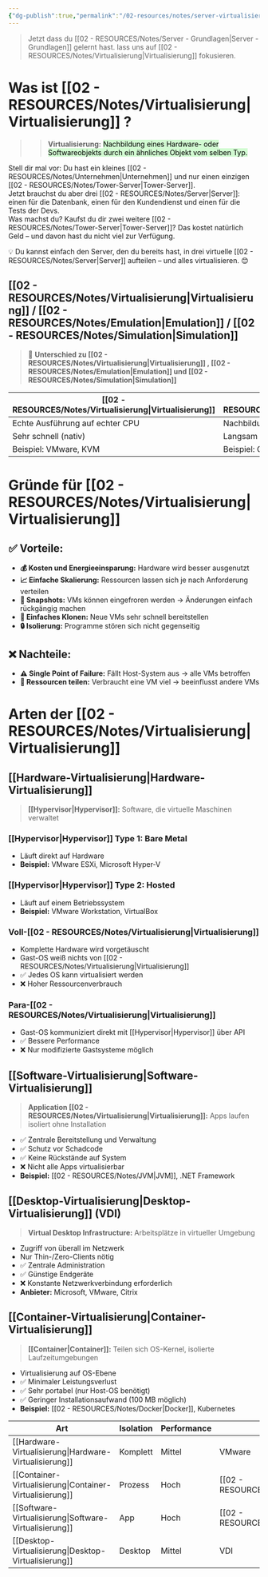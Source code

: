 ```yaml
---
{"dg-publish":true,"permalink":"/02-resources/notes/server-virtualisierung/","tags":["informatik/virtualisierung","GFN/LF10/FISI"],"noteIcon":"","updated":"2025-09-05T11:57:58.000+02:00"}
---
```


>Jetzt dass du [[02 - RESOURCES/Notes/Server - Grundlagen\|Server - Grundlagen]] gelernt hast. lass uns auf [[02 - RESOURCES/Notes/Virtualisierung\|Virtualisierung]] fokusieren.

# Was ist [[02 - RESOURCES/Notes/Virtualisierung\|Virtualisierung]] ?

> > **Virtualisierung:** <mark style="background: #BBFABBA6;">Nachbildung eines Hardware- oder Softwareobjekts durch ein ähnliches Objekt vom selben Typ.</mark>

Stell dir mal vor: Du hast ein kleines [[02 - RESOURCES/Notes/Unternehmen\|Unternehmen]] und nur einen einzigen [[02 - RESOURCES/Notes/Tower-Server\|Tower-Server]].  
Jetzt brauchst du aber drei [[02 - RESOURCES/Notes/Server\|Server]]: einen für die Datenbank, einen für den Kundendienst und einen für die Tests der Devs.  
Was machst du? Kaufst du dir zwei weitere [[02 - RESOURCES/Notes/Tower-Server\|Tower-Server]]? Das kostet natürlich Geld – und davon hast du nicht viel zur Verfügung.

💡 Du kannst einfach den Server, den du bereits hast, in drei virtuelle [[02 - RESOURCES/Notes/Server\|Server]] aufteilen – und alles virtualisieren. 😊

## [[02 - RESOURCES/Notes/Virtualisierung\|Virtualisierung]] / [[02 - RESOURCES/Notes/Emulation\|Emulation]] / [[02 - RESOURCES/Notes/Simulation\|Simulation]]

> 🔄 **Unterschied zu [[02 - RESOURCES/Notes/Virtualisierung\|Virtualisierung]] ,  [[02 - RESOURCES/Notes/Emulation\|Emulation]] und [[02 - RESOURCES/Notes/Simulation\|Simulation]]**

| [[02 - RESOURCES/Notes/Virtualisierung\|Virtualisierung]]             | [[02 - RESOURCES/Notes/Emulation\|Emulation]]                | [[02 - RESOURCES/Notes/Simulation\|Simulation]]                      |
| ------------------------------- | ---------------------------- | ----------------------------------- |
| Echte Ausführung auf echter CPU | Nachbildung fremder Hardware | Nachbildung des **Verhaltens**      |
| Sehr schnell (nativ)            | Langsam (wegen Übersetzung)  | Geschwindigkeit variabel            |
| Beispiel: VMware, KVM           | Beispiel: QEMU, Yuzu         | Beispiel: GNS3, Flugsimulator, NS-3 |

# Gründe für [[02 - RESOURCES/Notes/Virtualisierung\|Virtualisierung]]

## ✅ Vorteile:

- **💰 Kosten und Energieeinsparung:** Hardware wird besser ausgenutzt
- **📈 Einfache Skalierung:** Ressourcen lassen sich je nach Anforderung verteilen
- **📸 Snapshots:** VMs können eingefroren werden → Änderungen einfach rückgängig machen
- **🔄 Einfaches Klonen:** Neue VMs sehr schnell bereitstellen
- **🔒 Isolierung:** Programme stören sich nicht gegenseitig

## ❌ Nachteile:

- **⚠️ Single Point of Failure:** Fällt Host-System aus → alle VMs betroffen
- **🔄 Ressourcen teilen:** Verbraucht eine VM viel → beeinflusst andere VMs

# Arten der [[02 - RESOURCES/Notes/Virtualisierung\|Virtualisierung]]

## [[Hardware-Virtualisierung\|Hardware-Virtualisierung]]

> **[[Hypervisor\|Hypervisor]]:** Software, die virtuelle Maschinen verwaltet

### [[Hypervisor\|Hypervisor]] Type 1: Bare Metal

- Läuft direkt auf Hardware
- **Beispiel:** VMware ESXi, Microsoft Hyper-V

### [[Hypervisor\|Hypervisor]] Type 2: Hosted

- Läuft auf einem Betriebssystem
- **Beispiel:** VMware Workstation, VirtualBox

### Voll-[[02 - RESOURCES/Notes/Virtualisierung\|Virtualisierung]]

- Komplette Hardware wird vorgetäuscht
- Gast-OS weiß nichts von [[02 - RESOURCES/Notes/Virtualisierung\|Virtualisierung]]
- ✅ Jedes OS kann virtualisiert werden
- ❌ Hoher Ressourcenverbrauch

### Para-[[02 - RESOURCES/Notes/Virtualisierung\|Virtualisierung]]

- Gast-OS kommuniziert direkt mit [[Hypervisor\|Hypervisor]] über API
- ✅ Bessere Performance
- ❌ Nur modifizierte Gastsysteme möglich

## [[Software-Virtualisierung\|Software-Virtualisierung]]

> **Application [[02 - RESOURCES/Notes/Virtualisierung\|Virtualisierung]]:** Apps laufen isoliert ohne Installation

- ✅ Zentrale Bereitstellung und Verwaltung
- ✅ Schutz vor Schadcode
- ✅ Keine Rückstände auf System
- ❌ Nicht alle Apps virtualisierbar
- **Beispiel:** [[02 - RESOURCES/Notes/JVM\|JVM]], .NET Framework

## [[Desktop-Virtualisierung\|Desktop-Virtualisierung]] (VDI)

> **Virtual Desktop Infrastructure:** Arbeitsplätze in virtueller Umgebung

- Zugriff von überall im Netzwerk
- Nur Thin-/Zero-Clients nötig
- ✅ Zentrale Administration
- ✅ Günstige Endgeräte
- ❌ Konstante Netzwerkverbindung erforderlich
- **Anbieter:** Microsoft, VMware, Citrix

## [[Container-Virtualisierung\|Container-Virtualisierung]]

> **[[Container\|Container]]:** Teilen sich OS-Kernel, isolierte Laufzeitumgebungen

- Virtualisierung auf OS-Ebene
- ✅ Minimaler Leistungsverlust
- ✅ Sehr portabel (nur Host-OS benötigt)
- ✅ Geringer Installationsaufwand (100 MB möglich)
- **Beispiel:** [[02 - RESOURCES/Notes/Docker\|Docker]], Kubernetes

|Art|Isolation|Performance|Beispiel|
|---|---|---|---|
|[[Hardware-Virtualisierung\|Hardware-Virtualisierung]]|Komplett|Mittel|VMware|
|[[Container-Virtualisierung\|Container-Virtualisierung]]|Prozess|Hoch|[[02 - RESOURCES/Notes/Docker\|Docker]]|
|[[Software-Virtualisierung\|Software-Virtualisierung]]|App|Hoch|[[02 - RESOURCES/Notes/JVM\|JVM]]|
|[[Desktop-Virtualisierung\|Desktop-Virtualisierung]]|Desktop|Mittel|VDI|